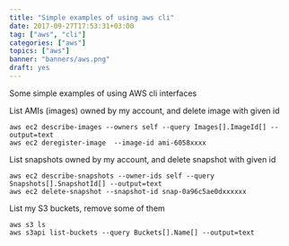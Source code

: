 ```yaml
---
title: "Simple examples of using aws cli"
date: 2017-09-27T17:53:31+03:00
tag: ["aws", "cli"]
categories: ["aws"]
topics: ["aws"]
banner: "banners/aws.png"
draft: yes
---
```


Some simple examples of using AWS cli interfaces

List AMIs (images) owned by my account, and delete image with given id

```
aws ec2 describe-images --owners self --query Images[].ImageId[] --output=text
aws ec2 deregister-image  --image-id ami-6058xxxx
```


List snapshots owned by my account, and delete snapshot with given id

```
aws ec2 describe-snapshots --owner-ids self --query Snapshots[].SnapshotId[] --output=text
aws ec2 delete-snapshot --snapshot-id snap-0a96c5ae0dxxxxxx
```

List my S3 buckets, remove some of them
```
aws s3 ls
aws s3api list-buckets --query Buckets[].Name[] --output=text
```